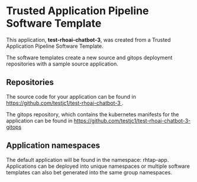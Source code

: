 # Trusted Application Pipeline Software Template

This application, **test-rhoai-chatbot-3**, was created from a Trusted Application Pipeline Software Template.

The software templates create a new source and gitops deployment repositories with a sample source application. 

## Repositories

The source code for your application can be found in [https://github.com/testjc1/test-rhoai-chatbot-3 ](https://github.com/testjc1/test-rhoai-chatbot-3 ).
 
The gitops repository, which contains the kubernetes manifests for the application can be found in 
[https://github.com/testjc1/test-rhoai-chatbot-3-gitops ](https://github.com/testjc1/test-rhoai-chatbot-3-gitops ) 

## Application namespaces 

The default application will be found in the namespace: rhtap-app. Applications can be deployed into unique namespaces or multiple software templates can also bet generated into the same group namespaces.  